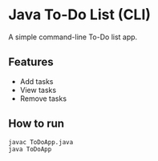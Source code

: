 # Java To-Do List (CLI)
A simple command-line To-Do list app.

## Features
- Add tasks
- View tasks
- Remove tasks

## How to run
```bash
javac ToDoApp.java
java ToDoApp
```